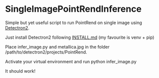 # SingleImagePointRendInference

Simple but yet useful script to run PointRend on single image using [Detectron2](https://github.com/facebookresearch/detectron2).

Just install Detectron2 following [INSTALL.md](https://github.com/facebookresearch/detectron2/blob/master/INSTALL.md) (my favourite is venv + pip)

Place infer_image.py and metallica.jpg in the folder /path/to/detectron2/projects/PointRend.

Activate your virtual environment and run python infer_image.py

It should work!